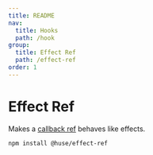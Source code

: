 ```yaml
---
title: README
nav:
  title: Hooks
  path: /hook
group:
  title: Effect Ref
  path: /effect-ref
order: 1
---
```


# Effect Ref

Makes a [callback ref](https://zh-hans.reactjs.org/docs/refs-and-the-dom.html#callback-refs) behaves like effects.

```shell
npm install @huse/effect-ref
```